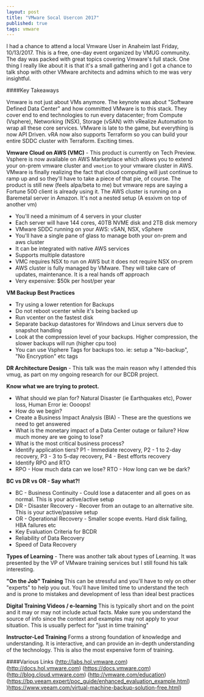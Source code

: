 ```yaml
---
layout: post
title: "VMware Socal Usercon 2017"
published: true
tags: vmware
---
```


I had a chance to attend a local Vmware User in Anaheim last Friday, 10/13/2017. This is a free, one-day event organized by VMUG community. The day was packed with great topics covering Vmware's full stack. One thing I really like about it is that it's a small gathering and I got a chance to talk shop with other VMware architects and admins which to me was very insightful. 

####Key Takeaways

Vmware is not just about VMs anymore. The keynote was about "Software Defined Data Center" and how committed VMware is to this stack. They cover end to end technologies to run every datacenter; from Compute (Vsphere), Networking (NSX), Storage (vSAN) with vRealize Automation to wrap all these core services. VMware is late to the game, but everything is now API Driven. vRA now also supports Terraform so you can build your entire SDDC cluster with Terraform. Exciting times. 




**Vmware Cloud on AWS (VMC)** - This product is currently on Tech Preview. Vsphere is now available on AWS Marketplace which allows you to extend your on-prem vmware cluster and `vmotion` to your vmware cluster in AWS. VMware is finally realizing the fact that cloud computing will just continue to ramp up and so they'll have to take a piece of that pie, of course. The product is still new (feels alpa/beta to me) but vmware reps are saying a Fortune 500 client is already using it. 
The AWS cluster is running on a Baremetal server in Amazon. It's not a nested setup (A esxivm on top of another vm)

  * You'll need a minimum of 4 servers in your cluster
  * Each server will have 144 cores, 40TB NVME disk and 2TB disk memory
  * VMware SDDC running on your AWS: vSAN, NSX, vSphere 
  * You'll have a single pane of glass to manage both your on-prem and aws cluster
  * It can be integrated with native AWS services 
  * Supports multiple datastore
  * VMC requires NSX to run on AWS but it does not require NSX on-prem 
  * AWS cluster is fully managed by VMware. They will take care of updates, maintenance. It is a real hands off approach
  * Very expensive: $50k per host/per year 

**VM Backup Best Practices**
  * Try using a lower retention for Backups 
  * Do not reboot vcenter while it's being backed up 
  * Run vcenter on the fastest disk 
  * Separate backup datastores for Windows and Linux servers due to snapshot handling 
  * Look at the compression level of your backups. Higher compression, the slower backups will run (higher cpu too) 
  * You can use Vsphere Tags for backups too. ie: setup a "No-backup", "No Encryption" etc tags

**DR Architecture Design** - This talk was the main reason why I attended this vmug, as part on my ongoing research for our BCDR project.

**Know what we are trying to protect.** 
  * What should we plan for?  Natural Disaster (ie Earthquakes etc), Power loss, Human Error ie: Oooops! 
  * How do we begin?
  * Create a Business Impact Analysis (BIA) - These are the questions we need to get answered
  * What is the monetary impact of a Data Center outage or failure? How much money are we going to lose? 
  * What is the most critical business process?
  * Identify application tiers? P1 - Immediate recovery, P2 - 1 to 2-day recovery, P3 - 3 to 5-day recovery, P4 - Best efforts recovery
  * Identify RPO and RTO  
  * RPO - How much data can we lose? RTO - How long can we be dark? 

**BC vs DR vs OR - Say what?!** 
  * BC - Business Continuity - Could lose a datacenter and all goes on as normal. This is your active/active setup
  * DR - Disaster Recovery - Recover from an outage to an alternative site. This is your active/passive setup 
  * OR - Operational Recovery - Smaller scope events. Hard disk failing, HBA failures etc 
  * Key Evaluation Criteria for BCDR
  * Reliability of Data Recovery
  * Speed of Data Recovery 

**Types of Learning** - There was another talk about types of Learning. It was presented by the VP of VMware training services but I still found his talk interesting. 

**"On the Job" Training** 
This can be stressful and you'll have to rely on other "experts" to help you out. You'll have limited time to understand the tech and is prone to mistakes and development of less than ideal best practices

**Digital Training Videos / e-learning**
This is typically short and on the point and it may or may not include actual facts. Make sure you understand the source of info since the context and examples may not apply to your situation. This is usually perfect for "just in time training"

**Instructor-Led Training**
Forms a strong foundation of knowledge and understanding. It is interactive, and can provide an in-depth understanding of the technology. This is also the most expensive form of training. 

####Various Links 
(http://labs.hol.vmware.com)
(http://docs.hol.vmware.com)
(https://docs.vmware.com)
(http://blog.cloud.vmware.com)
(http://vmware.com/education)
(https://bp.veeam.expert/poc_guide/enhanced_evaluation_example.html)
)https://www.veeam.com/virtual-machine-backup-solution-free.html)

